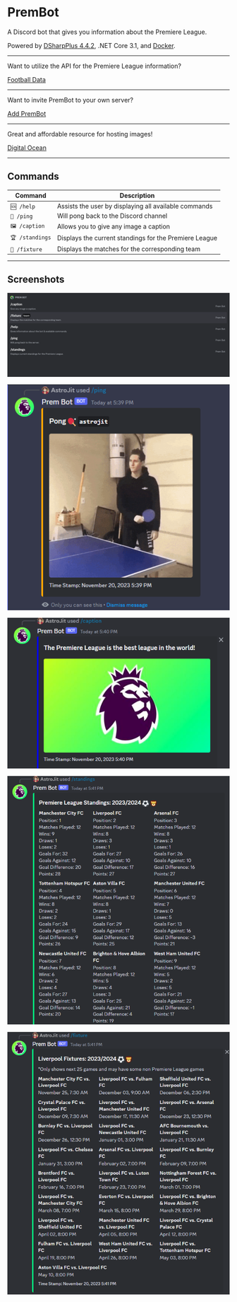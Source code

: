 # PremBot
A Discord bot that gives you information about the Premiere League.

Powered by [DSharpPlus 4.4.2](https://dsharpplus.github.io/DSharpPlus/), .NET Core 3.1, and [Docker](https://www.docker.com/).

---

Want to utilize the API for the Premiere League information?

[Football Data](https://www.football-data.org/)

---

Want to invite PremBot to your own server?

[Add PremBot](https://discord.com/api/oauth2/authorize?client_id=1174716762793721936&permissions=8&scope=bot%20applications.commands)

---

Great and affordable resource for hosting images!

[Digital Ocean](https://www.digitalocean.com/)

---

## Commands
| Command | Description |
| ------------- | ------------- |
| `🆘 /help` | Assists the user by displaying all available commands |
| `🏓 /ping` | Will pong back to the Discord channel |
| `🖼️ /caption` | Allows you to give any image a caption |
| `🏆 /standings` | Displays the current standings for the Premiere League |
| `📅 /fixture` | Displays the matches for the corresponding team |

---

## Screenshots

![image](/Images/slash-commands.png)

![image](/Images/ping.png)

![image](/Images/caption.png)

![image](/Images/standings.png)

![image](/Images/fixture.png)